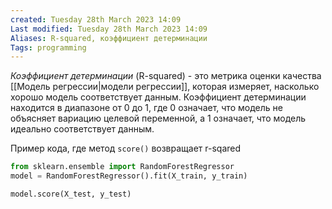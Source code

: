 ```yaml
---
created: Tuesday 28th March 2023 14:09
Last modified: Tuesday 28th March 2023 14:09
Aliases: R-squared, коэффициент детерминации
Tags: programming
---
```



*Коэффициент детерминации* (R-squared) - это метрика оценки качества [[Модель регрессии|модели регрессии]], которая измеряет, насколько хорошо модель соответствует данным. Коэффициент детерминации находится в диапазоне от 0 до 1, где 0 означает, что модель не объясняет вариацию целевой переменной, а 1 означает, что модель идеально соответствует данным.

Пример кода, где метод `score()` возвращает r-sqared
```python
from sklearn.ensemble import RandomForestRegressor
model = RandomForestRegressor().fit(X_train, y_train)

model.score(X_test, y_test)
```